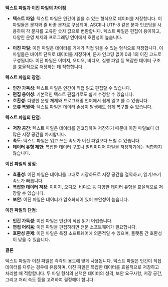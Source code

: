 **텍스트 파일과 이진 파일의 차이점**

- **텍스트 파일**: 텍스트 파일은 인간이 읽을 수 있는 형식으로 데이터를 저장합니다. 이 파일들은 문자와 줄 바꿈 문자로 구성되며, ASCII나 UTF-8 같은 문자 인코딩을 사용하여 각 문자를 고유한 숫자 값으로 변환합니다. 텍스트 파일은 편집이 용이하고, 다양한 운영 체제와 프로그래밍 언어에서 호환성이 높습니다.

- **이진 파일**: 이진 파일은 데이터를 기계가 직접 읽을 수 있는 형식으로 저장합니다. 이 파일들은 바이트 단위로 데이터를 저장하며, 문자 인코딩 없이 0과 1의 이진 코드로 구성됩니다. 이진 파일은 이미지, 오디오, 비디오, 실행 파일 등 복잡한 데이터 구조를 효율적으로 저장하는 데 적합합니다.

**텍스트 파일의 장점**:

- **인간 가독성**: 텍스트 파일은 인간이 직접 읽고 편집할 수 있습니다.
- **편집 용이성**: 기본적인 텍스트 편집기로도 쉽게 수정할 수 있습니다.
- **호환성**: 다양한 운영 체제와 프로그래밍 언어에서 쉽게 읽고 쓸 수 있습니다.
- **오류 복원력**: 텍스트 파일은 데이터 손상이 발생해도 쉽게 복구할 수 있습니다.

**텍스트 파일의 단점**:

- **저장 공간**: 텍스트 파일은 데이터를 인코딩하여 저장하기 때문에 이진 파일보다 더 많은 저장 공간을 차지합니다.
- **속도**: 텍스트 파일은 읽고 쓰는 속도가 이진 파일보다 느릴 수 있습니다.
- **데이터 유형 제한**: 복잡한 데이터 구조나 멀티미디어 파일을 저장하기에는 적합하지 않습니다.

**이진 파일의 장점**:

- **효율성**: 이진 파일은 데이터를 그대로 저장하므로 저장 공간을 절약하고, 읽기/쓰기 속도가 빠릅니다.
- **복잡한 데이터 저장**: 이미지, 오디오, 비디오 등 다양한 데이터 유형을 효율적으로 저장할 수 있습니다.
- **보안**: 이진 파일은 데이터가 암호화되어 있어 보안성이 높습니다.

**이진 파일의 단점**:

- **인간 가독성**: 이진 파일은 인간이 직접 읽기 어렵습니다.
- **편집 어려움**: 이진 파일을 편집하려면 전문 소프트웨어가 필요합니다.
- **호환성 문제**: 이진 파일은 특정 소프트웨어에 의존적일 수 있으며, 플랫폼 간 호환성이 낮을 수 있습니다.

**결론**

텍스트 파일과 이진 파일은 각각의 용도에 맞게 사용됩니다. 텍스트 파일은 인간이 직접 데이터를 다루는 경우에 유용하며, 이진 파일은 복잡한 데이터를 효율적으로 저장하고 처리할 때 적합합니다. 두 파일 형식의 선택은 데이터의 성격, 보안 요구사항, 저장 공간, 그리고 처리 속도 등을 고려하여 결정해야 합니다.
